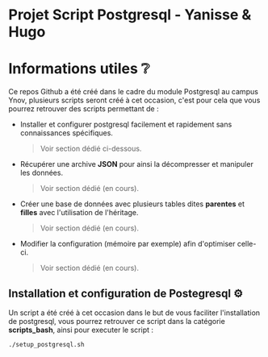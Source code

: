 # Projet Script Postgresql - Yanisse & Hugo

# Informations utiles ❔

Ce repos Github a été créé dans le cadre du module Postgresql au campus Ynov, plusieurs scripts seront créé à cet occasion, c'est pour cela que vous pourrez retrouver des scripts permettant de :

- Installer et configurer postgresql facilement et rapidement sans connaissances spécifiques.
	> Voir section dédié ci-dessous.

- Récupérer une archive **JSON** pour ainsi la décompresser et manipuler les données.
	> Voir section dédié (en cours).

- Créer une base de données avec plusieurs tables dites **parentes** et **filles** avec l'utilisation de l'héritage.
	> Voir section dédié (en cours).

- Modifier la configuration (mémoire par exemple) afin d'optimiser celle-ci.
	> Voir section dédié (en cours).


## Installation et configuration de Postegresql ⚙️
Un script a été créé à cet occasion dans le but de vous faciliter l'installation de postgresql, vous pourrez retrouver ce script dans la catégorie **scripts_bash**, ainsi pour executer le script :
```bash
./setup_postgresql.sh
```
